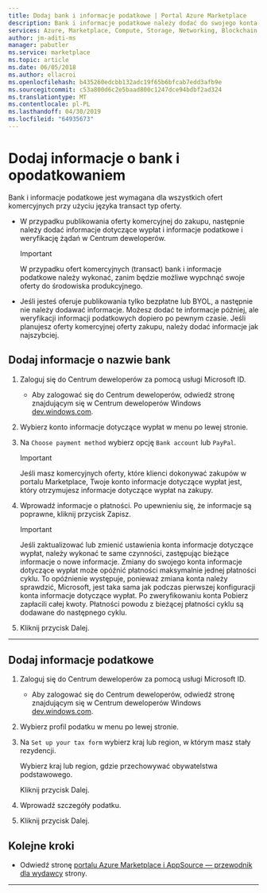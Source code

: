```yaml
---
title: Dodaj bank i informacje podatkowe | Portal Azure Marketplace
description: Bank i informacje podatkowe należy dodać do swojego konta Centrum deweloperów.
services: Azure, Marketplace, Compute, Storage, Networking, Blockchain, Security
author: jm-aditi-ms
manager: pabutler
ms.service: marketplace
ms.topic: article
ms.date: 06/05/2018
ms.author: ellacroi
ms.openlocfilehash: b435260edcbb132adc19f65b6bfcab7edd3afb9e
ms.sourcegitcommit: c53a800d6c2e5baad800c1247dce94bdbf2ad324
ms.translationtype: MT
ms.contentlocale: pl-PL
ms.lasthandoff: 04/30/2019
ms.locfileid: "64935673"
---
```

# <a name="add-bank-and-tax-information"></a>Dodaj informacje o bank i opodatkowaniem  
Bank i informacje podatkowe jest wymagana dla wszystkich ofert komercyjnych przy użyciu języka transact typ oferty.  
*   W przypadku publikowania oferty komercyjnej do zakupu, następnie należy dodać informacje dotyczące wypłat i informacje podatkowe i weryfikację żądań w Centrum deweloperów.  
    >[!IMPORTANT]
    >W przypadku ofert komercyjnych (transact) bank i informacje podatkowe należy wykonać, zanim będzie możliwe wypchnąć swoje oferty do środowiska produkcyjnego.  

*   Jeśli jesteś oferuje publikowania tylko bezpłatne lub BYOL, a następnie nie należy dodawać informacje. Możesz dodać te informacje później, ale weryfikacji informacji podatkowych dopiero po pewnym czasie. Jeśli planujesz oferty komercyjnej oferty zakupu, należy dodać informacje jak najszybciej.  

## <a name="add-bank-information"></a>Dodaj informacje o nazwie bank  
1.  Zaloguj się do Centrum deweloperów za pomocą usługi Microsoft ID.  
    *   Aby zalogować się do Centrum deweloperów, odwiedź stronę znajdującym się w Centrum deweloperów Windows [dev.windows.com](https://dev.windows.com).  
2.  Wybierz konto informacje dotyczące wypłat w menu po lewej stronie.
3.  Na `Choose payment method` wybierz opcję `Bank account` lub `PayPal`.  
    >[!IMPORTANT]
    >Jeśli masz komercyjnych oferty, które klienci dokonywać zakupów w portalu Marketplace, Twoje konto informacje dotyczące wypłat jest, który otrzymujesz informacje dotyczące wypłat na zakupy.  

4.  Wprowadź informacje o płatności. Po upewnieniu się, że informacje są poprawne, kliknij przycisk Zapisz.  
    >[!IMPORTANT]
    >Jeśli zaktualizować lub zmienić ustawienia konta informacje dotyczące wypłat, należy wykonać te same czynności, zastępując bieżące informacje o nowe informacje. Zmiany do swojego konta informacje dotyczące wypłat może opóźnić płatności maksymalnie jednej płatności cyklu. To opóźnienie występuje, ponieważ zmiana konta należy sprawdzić, Microsoft, jest taka sama jak podczas pierwszej konfiguracji konta informacje dotyczące wypłat. Po zweryfikowaniu konta Pobierz zapłacili całej kwoty. Płatności powodu z bieżącej płatności cyklu są dodawane do następnego cyklu.  

4.  Kliknij przycisk Dalej. 

---

## <a name="add-tax-information"></a>Dodaj informacje podatkowe  
1.  Zaloguj się do Centrum deweloperów za pomocą usługi Microsoft ID.  
    *   Aby zalogować się do Centrum deweloperów, odwiedź stronę znajdującym się w Centrum deweloperów Windows [dev.windows.com](https://dev.windows.com).  
2.  Wybierz profil podatku w menu po lewej stronie. 
3.  Na `Set up your tax form` wybierz kraj lub region, w którym masz stały rezydencji.  
    
    Wybierz kraj lub region, gdzie przechowywać obywatelstwa podstawowego.  
    
    Kliknij przycisk Dalej. 
4.  Wprowadź szczegóły podatku.  
5.  Kliknij przycisk Dalej.  

## <a name="next-steps"></a>Kolejne kroki
*   Odwiedź stronę [portalu Azure Marketplace i AppSource — przewodnik dla wydawcy](./marketplace-publishers-guide.md) strony.  
 
---
